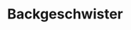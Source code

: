 ---
title: "Backgeschwister"
url: /hamburg/backgeschwister-eppendorfer-landstrasse/
shop: Bäckerei
---